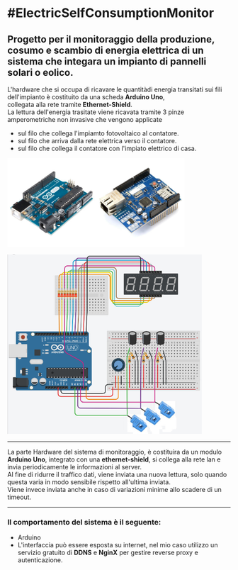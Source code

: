 <h1>#ElectricSelfConsumptionMonitor</h1>
<h2>Progetto per il monitoraggio della produzione, cosumo e scambio di energia elettrica di un sistema che integara un impianto di pannelli solari o eolico.</h2>
<p>L'hardware che si occupa di ricavare le quantit&agrave;di energia transitati sui fili dell'impianto &egrave; costituito da una scheda <strong>Arduino Uno</strong>,<br /> collegata alla rete tramite <strong>Ethernet-Shield</strong>.<br />La lettura dell'energia trasitate viene ricavata tramite 3 pinze amperometriche non invasive che vengono applicate</p>
<ul>
<li>sul filo che collega l'impiamto fotovoltaico al contatore.</li>
<li>sul filo che arriva dalla rete elettrica verso il contatore.</li>
<li>sul filo che collega il contatore con l'impiato elettrico di casa.</li>
</ul>
<p><img src="https://raw.githubusercontent.com/Umochi/AutomaticHenHouse/master/images/arduino_uno_main_board.jpg" alt="" width="200" height="200" /><img src="https://raw.githubusercontent.com/Umochi/AutomaticHenHouse/master/images/ethernet-shield.jpg" alt="Ethernet-Shield" width="200" />&nbsp;</p>
<p><img src="https://raw.githubusercontent.com/Umochi/ElectricSelfConsumptionMonitor/master/images/schemaEnergia.jpg" width="439" height="405" /></p>
<hr />
<p>La parte Hardware del sistema di monitoraggio, &egrave; costituira da un modulo <strong>Arduino Uno</strong>, integrato con una <strong>ethernet-shield</strong>, si collega alla rete lan e invia periodicamente le informazioni al server.<br />Al fine di ridurre il traffico dati, viene inviata una nuova lettura, solo quando questa varia in modo sensibile rispetto all'ultima inviata.<br />Viene invece inviata anche in caso di variazioni minime allo scadere di un timeout.</p>
<hr />
<h3>Il comportamento del sistema &egrave; il seguente:</h3>
<ul>
<li>Arduino</li>
<li>L'interfaccia pu&ograve; essere esposta su internet, nel mio caso utilizzo un servizio gratuito di <strong>DDNS</strong> e <strong>NginX</strong> per gestire reverse proxy e autenticazione.</li>
</ul>
